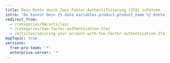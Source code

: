 ```yaml
---
title: Dein Konto durch Zwei-Faktor-Authentifizierung (2FA) schützen
intro: 'Du kannst Dein {% data variables.product.product_name %}-Konto so einrichten, dass zur Anmeldung neben dem Passwort auch ein Authentifizierungscode erforderlich ist.'
redirect_from:
  - /categories/84/articles/
  - /categories/two-factor-authentication-2fa/
  - /articles/securing-your-account-with-two-factor-authentication-2fa
mapTopic: true
versions:
  free-pro-team: '*'
  enterprise-server: '*'
---
```


